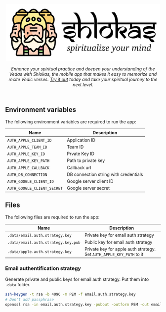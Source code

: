 <p align="center">
    <img src="docs/logo.svg" height="184px"/>
</p>

<p align="center"><i>Enhance your spiritual practice and deepen your understanding of the Vedas with Shlokas, the mobile app that makes it easy to memorize and recite Vedic verses. <a href='https://shlokas.app'>Try it out</a> today and take your spiritual journey to the next level.</i></p><br>


## Environment variables

The following environment variables are required to run the app:

| Name                        | Description                           |
| --------------------------- | ------------------------------------- |
| `AUTH_APPLE_CLIENT_ID`      | Application ID                        |
| `AUTH_APPLE_TEAM_ID`        | Team ID                               |
| `AUTH_APPLE_KEY_ID`         | Prvate Key ID                         |
| `AUTH_APPLE_KEY_PATH`       | Path to private key                   |
| `AUTH_APPLE_CALLBACK`       | Callback url                          |
| `AUTH_DB_CONNECTION`        | DB connection string with credentials |
| `AUTH_GOOGLE_CLIENT_ID`     | Google server client ID               |
| `AUTH_GOOGLE_CLIENT_SECRET` | Google server secret                  |

## Files

The following files are required to run the app:

| Name                                | Description                                                          |
| ----------------------------------- | -------------------------------------------------------------------- |
| `.data/email.auth.strategy.key`     | Private key for email auth strategy                                  |
| `.data/email.auth.strategy.key.pub` | Public key for email auth strategy                                   |
| `.data/apple.auth.strategy.key`     | Private key for apple auth strategy. Set `AUTH_APPLE_KEY_PATH` to it |

### Email authentification strategy

Generate private and public keys for email auth strategy. Put them into `.data` folder.

```sh
ssh-keygen -t rsa -b 4096 -m PEM -f email.auth.strategy.key
# Don't add passphrase
openssl rsa -in email.auth.strategy.key -pubout -outform PEM -out email.auth.strategy.key.pub
```